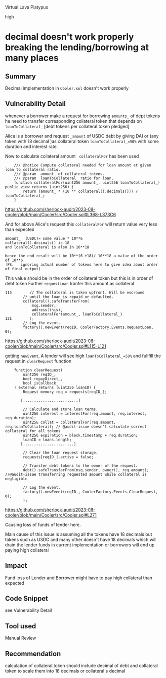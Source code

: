 Virtual Lava Platypus

high

# decimal doesn't work properly breaking the lending/borrowing at many places
## Summary

Decimal implementation in `Cooler.sol` doesn't work properly 

## Vulnerability Detail

whenever a borrower make a request for borrowing `amounts_` of dept tokens he need to transfer corresponding collateral token that depends on  `loanToCollateral_` [debt tokens per collateral token pledged]

Alice is a borrower and request `_amount` of USDC debt by giving DAI or (any token with 18 decimal )as collateral token `loanToCollateral_=50%` with some duration and interest rate.

Now to calculate collateral amount ` collateralFor` has been used

```solidity
    /// @notice Compute collateral needed for loan amount at given loan to collateral ratio.
    /// @param  amount_ of collateral tokens.
    /// @param  loanToCollateral_ ratio for loan.
    function collateralFor(uint256 amount_, uint256 loanToCollateral_) public view returns (uint256) {
        return (amount_ * (10 ** collateral().decimals())) / loanToCollateral_;
    }
```
https://github.com/sherlock-audit/2023-08-cooler/blob/main/Cooler/src/Cooler.sol#L368-L373C6

And for above Alice's request this `collateralFor` will return value very less than expected 
```solidity
amount_  (USDC)= some value * 10**6
collateral().decimals() is 18 
and loanToCollateral is also in 10**18

hence the end result will be 10**(6 +18)/ 10**18 a value of the order of 10**6  
[PS.   ignoring actual number of tokens here to give idea about order of final output) 

```
This value should be in the order of collateral token but this is in order of debt token
Further `requestLoan` tranfer this amount as collateral
```solidity
115        // The collateral is taken upfront. Will be escrowed
        // until the loan is repaid or defaulted.
        collateral().safeTransferFrom(
            msg.sender,
            address(this),
            collateralFor(amount_, loanToCollateral_)
121        );
        // Log the event.
        factory().newEvent(reqID, CoolerFactory.Events.RequestLoan, 0);

```
https://github.com/sherlock-audit/2023-08-cooler/blob/main/Cooler/src/Cooler.sol#L115-L121

getting `newEvent`, A lender will see high ``loanToCollateral_=50%`` and fullfill the request in `clearRequest` function

```solidity
    function clearRequest(
        uint256 reqID_,
        bool repayDirect_,
        bool isCallback_
    ) external returns (uint256 loanID) {
        Request memory req = requests[reqID_];

       [.........................]

        // Calculate and store loan terms.
        uint256 interest = interestFor(req.amount, req.interest, req.duration);
        uint256 collat = collateralFor(req.amount, req.loanToCollateral); // @audit-issue doesn't calculate correct collateral for all tokens
        uint256 expiration = block.timestamp + req.duration;
        loanID = loans.length;
       [.......................]

        // Clear the loan request storage.
        requests[reqID_].active = false;

        // Transfer debt tokens to the owner of the request.
        debt().safeTransferFrom(msg.sender, owner(), req.amount); //@audit-issue transferring requested amount while collateral is negligible

        // Log the event.
        factory().newEvent(reqID_, CoolerFactory.Events.ClearRequest, 0);
        );
```
https://github.com/sherlock-audit/2023-08-cooler/blob/main/Cooler/src/Cooler.sol#L271

Causing loss of funds of lender here.

Main cause of this issue is assuming all the tokens have 18 decimals but tokens such as USDC and many other doesn't have 18 decimals which will drain the lender funds in current implementation or borrowers will end up paying high collateral 

## Impact
Fund loss of Lender and Borrower might have to pay high collateral than expected

## Code Snippet
see Vulnerability Detail

## Tool used

Manual Review

## Recommendation

calculation of collateral token should include decimal of debt and collateral token to scale them into 18 decimals or collateral's decimal 
